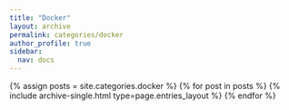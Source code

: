 ```yaml
---
title: "Docker"
layout: archive
permalink: categories/docker
author_profile: true
sidebar:
  nav: docs
---
```


{% assign posts = site.categories.docker %}
{% for post in posts %} {% include archive-single.html type=page.entries_layout %} {% endfor %}
